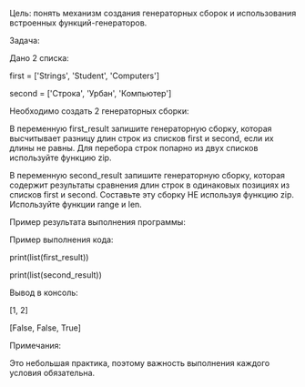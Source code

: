 Цель: понять механизм создания генераторных сборок и использования встроенных функций-генераторов.

Задача:

Дано 2 списка:

first = ['Strings', 'Student', 'Computers']

second = ['Строка', 'Урбан', 'Компьютер']

Необходимо создать 2 генераторных сборки:

В переменную first_result запишите генераторную сборку, которая высчитывает разницу длин строк из списков first и second, если их длины не равны. Для перебора строк попарно из двух списков используйте функцию zip.

В переменную second_result запишите генераторную сборку, которая содержит результаты сравнения длин строк в одинаковых позициях из списков first и second. Составьте эту сборку НЕ используя функцию zip. Используйте функции range и len.

Пример результата выполнения программы:

Пример выполнения кода:

print(list(first_result))

print(list(second_result))

Вывод в консоль:

[1, 2]

[False, False, True]

Примечания:

Это небольшая практика, поэтому важность выполнения каждого условия обязательна.
